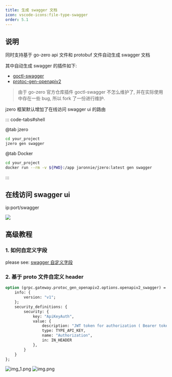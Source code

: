 ```yaml
---
title: 生成 swagger 文档
icon: vscode-icons:file-type-swagger
order: 5.1
---
```


## 说明

同时支持基于 go-zero api 文件和 protobuf 文件自动生成 swagger 文档

其中自动生成 swagger 的插件如下:

* [goctl-swagger](https://github.com/jzero-io/goctl-swagger)
* [protoc-gen-openapiv2](https://github.com/grpc-ecosystem/grpc-gateway/tree/main/protoc-gen-openapiv2)

> 由于 go-zero 官方仓库插件 goctl-swagger 不怎么维护了, 并在实际使用中存在一些 bug, 所以 fork 了一份进行维护.

jzero 框架默认增加了在线访问 swagger ui 的路由

::: code-tabs#shell

@tab jzero

```bash
cd your_project
jzero gen swagger
```

@tab Docker
```bash
cd your_project
docker run --rm -v ${PWD}:/app jaronnie/jzero:latest gen swagger
```
:::

## 在线访问 swagger ui

ip:port/swagger

![](https://oss.jaronnie.com/image-20240731134511973.png)

## 高级教程

### 1. 如何自定义字段

please see: [swagger 自定义字段](../faq/swagger.md)

### 2. 基于 proto 文件自定义 header

```protobuf
option (grpc.gateway.protoc_gen_openapiv2.options.openapiv2_swagger) = {
    info: {
        version: "v1";
    };
    security_definitions: {
        security: {
            key: "ApiKeyAuth",
            value: {
                description: "JWT token for authorization ( Bearer token )"
                type: TYPE_API_KEY,
                name: "Authorization",
                in: IN_HEADER
            },
        }
    }
};
```

![img_1.png](https://oss.jaronnie.com/img_1.png)
![img.png](https://oss.jaronnie.com/img.png)